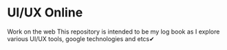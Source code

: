 # UI/UX Online
Work on the web
This repository is intended to be my log book as I explore various UI/UX tools, google technologies and etcs✔
